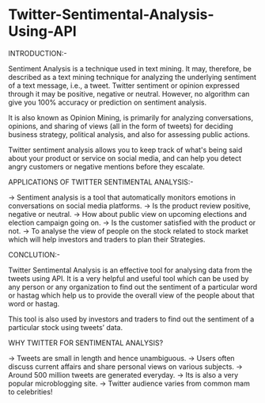 # Twitter-Sentimental-Analysis-Using-API

INTRODUCTION:-

Sentiment Analysis is a technique used in text mining. It may, therefore, be described as a text mining technique for analyzing the underlying sentiment of a text message, i.e., a tweet. Twitter sentiment or opinion expressed through it may be positive, negative or neutral. However, no algorithm can give you 100% accuracy or prediction on sentiment analysis.

It is also known as Opinion Mining, is primarily for analyzing conversations, opinions, and sharing of views (all in the form of tweets) for deciding business strategy, political analysis, and also for assessing public actions.

Twitter sentiment analysis allows you to keep track of what's being said about your product or service on social media, and can help you detect angry customers or negative mentions before they escalate.


APPLICATIONS OF TWITTER SENTIMENTAL ANALYSIS:-

-> Sentiment analysis is a tool that automatically monitors emotions in conversations on social media platforms.
-> Is the product review positive, negative or neutral.
-> How about public view on upcoming elections and election campaign going on.
-> Is the customer satisfied with the product or not.
-> To analyse the view of people on the stock related to stock market which will help investors and traders to plan their Strategies.


CONCLUTION:-

Twitter Sentimental Analysis is an effective tool for analysing data from the tweets using API. It is a very helpful and useful tool which can be used by any person or any organization to find out the sentiment of a particular word or hastag which help us to provide the overall view of the people about that word or hastag.

This tool is also used by investors and traders to find out the sentiment of a particular stock using tweets’ data.

WHY TWITTER FOR SENTIMENTAL ANALYSIS?

-> Tweets are small in length and hence unambiguous.
-> Users often discuss current affairs and share personal views on various subjects.
-> Around 500 million tweets are generated everyday.
-> Its is also a very popular microblogging site.
-> Twitter audience varies from common mam to celebrities!
